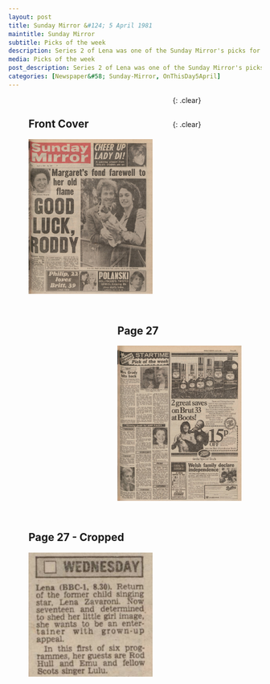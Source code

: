 ```yaml
---
layout: post
title: Sunday Mirror &#124; 5 April 1981
maintitle: Sunday Mirror
subtitle: Picks of the week
description: Series 2 of Lena was one of the Sunday Mirror's picks for Wednesday.
media: Picks of the week
post_description: Series 2 of Lena was one of the Sunday Mirror's picks for Wednesday.
categories: [Newspaper&#58; Sunday-Mirror, OnThisDay5April]
---
```


<figure class="fig1">
<figcaption>
<h2 id="front-cover">Front Cover</h2>
</figcaption>
<a href="/assets/images/sunday-mirror/1981-04-05-sunday-mirror-front-cover.png"><img src="/assets/images/sunday-mirror/1981-04-05-sunday-mirror-front-cover.png" class="full-width zoom-in"></a>
</figure>

<figure class="fig2">
<figcaption>
<h2 id="page-27">Page 27</h2>
</figcaption>
<a href="/assets/images/sunday-mirror/1981-04-05-sunday-mirror-page-27.png"><img src="/assets/images/sunday-mirror/1981-04-05-sunday-mirror-page-27.png" class="full-width zoom-in"></a>
</figure>

{: .clear}

<figure class="fig1">
<figcaption>
<h2 id="page-27-cropped">Page 27 - Cropped</h2>
</figcaption>
<a href="/assets/images/sunday-mirror/1981-04-05-sunday-mirror-page-27-cropped.png"><img src="/assets/images/sunday-mirror/1981-04-05-sunday-mirror-page-27-cropped.png" class="full-width zoom-in"></a>
</figure>

<br />{: .clear}

<style>
.fig1 {float:left; width:49%;}

.fig2 {float:right; width:49%;}

figcaption {float:left; width:100%;}

@media only screen and (max-width: 300px) {
.fig1, .fig2 {float:left; width:100%;}
figcaption {float:left; width:100%; margin-bottom: 10px;}
}
</style>

